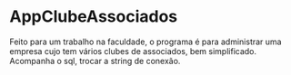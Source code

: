 # AppClubeAssociados

Feito para um trabalho na faculdade, o programa é para administrar uma empresa cujo tem vários clubes de associados, bem simplificado.
Acompanha o sql, trocar a string de conexão.
